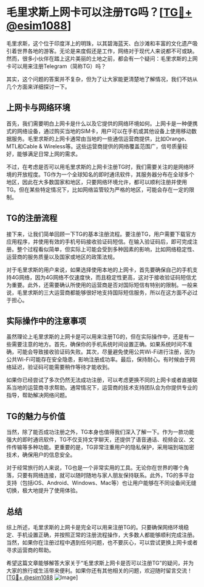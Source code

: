 # 毛里求斯上网卡可以注册TG吗？[[TG💪+ @esim1088](https://t.me/s/esim1088)]

毛里求斯，这个位于印度洋上的明珠，以其碧海蓝天、白沙滩和丰富的文化遗产吸引着世界各地的游客。无论是来度假还是工作，网络对于现代人来说都不可或缺。然而，很多小伙伴在踏上这片美丽的土地之前，都会有一个疑问：毛里求斯的上网卡可以用来注册Telegram（简称TG）吗？

其实，这个问题的答案并不复杂，但为了让大家能更清楚地了解情况，我们不妨从几个方面来详细探讨一下。

## 上网卡与网络环境

首先，我们需要明白上网卡是什么以及它提供的网络环境如何。上网卡是一种便携式的网络设备，通过购买当地的SIM卡，用户可以在手机或其他设备上使用移动数据服务。毛里求斯的上网卡通常由当地的一些通信运营商提供，比如Orange、MTL和Cable & Wireless等。这些运营商提供的网络覆盖范围广，信号质量较好，能够满足日常上网的需求。

不过，在考虑是否可以用毛里求斯的上网卡注册TG时，我们需要关注的是网络环境的开放程度。TG作为一个全球知名的即时通讯软件，其服务器分布在全球多个地区，因此在大多数国家和地区，只要网络环境允许，都可以顺利注册并使用TG。但在某些特定情况下，比如网络监管较为严格的地区，可能会存在一定的限制。

## TG的注册流程

接下来，让我们简单回顾一下TG的基本注册流程。要注册TG，用户需要下载官方应用程序，并使用有效的手机号码接收验证码短信。在输入验证码后，即可完成注册。整个过程看似简单，但实际上可能会受到多种因素的影响，比如网络稳定性、运营商的服务质量以及国家或地区的政策法规。

对于毛里求斯的用户来说，如果选择使用本地的上网卡，首先要确保自己的手机支持4G网络，因为4G网络不仅速度快，而且稳定性更高，这对于接收验证码短信尤为重要。此外，还需要确认所使用的运营商是否对国际短信有特别的限制。一般来说，毛里求斯的三大运营商都能够很好地支持国际短信服务，所以在这方面不必过于担心。

## 实际操作中的注意事项

虽然理论上毛里求斯的上网卡是可以用来注册TG的，但在实际操作中，还是有一些需要注意的地方。首先，确保你的手机系统时间设置正确。如果系统时间不准确，可能会导致接收验证码失败。其次，尽量避免使用公共Wi-Fi进行注册，因为公共Wi-Fi可能存在安全隐患，影响注册成功率。最后，保持耐心。有时候由于网络延迟，验证码可能需要稍作等待才能收到。

如果你已经尝试了多次仍然无法成功注册，可以考虑更换不同的上网卡或者直接联系当地的运营商寻求帮助。通常情况下，运营商的技术支持团队会为你提供专业的指导，帮助解决网络问题。

## TG的魅力与价值

当然，除了能否成功注册之外，TG本身也值得我们深入了解一下。作为一款功能强大的即时通讯软件，TG不仅支持文字聊天，还提供了语音通话、视频会议、文件传输等多种功能。更重要的是，TG非常注重用户的隐私保护，采用端到端加密技术，确保用户的信息安全。

对于经常旅行的人来说，TG也是一个非常实用的工具。无论你在世界的哪个角落，只要有网络连接，就可以随时随地与家人朋友保持联系。此外，TG的多平台支持（包括iOS、Android、Windows、Mac等）也让用户能够在不同设备间无缝切换，极大地提升了使用体验。

## 总结

综上所述，毛里求斯的上网卡是完全可以用来注册TG的。只要确保网络环境稳定、手机设置正确，并按照正常的注册流程操作，大多数人都能够顺利完成注册。当然，如果你在注册过程中遇到任何问题，也不要灰心，可以尝试更换上网卡或者寻求运营商的帮助。

希望这篇文章能够解答大家关于“毛里求斯上网卡是否可以注册TG”的疑问，并为大家的旅行或生活带来便利。如果你还有其他相关的问题，欢迎随时留言交流！[[TG💪+ @esim1088](https://t.me/s/esim1088) ![Image](https://i.postimg.cc/4NQfJmqS/Snipaste-2025-05-13-00-14-12.png)]